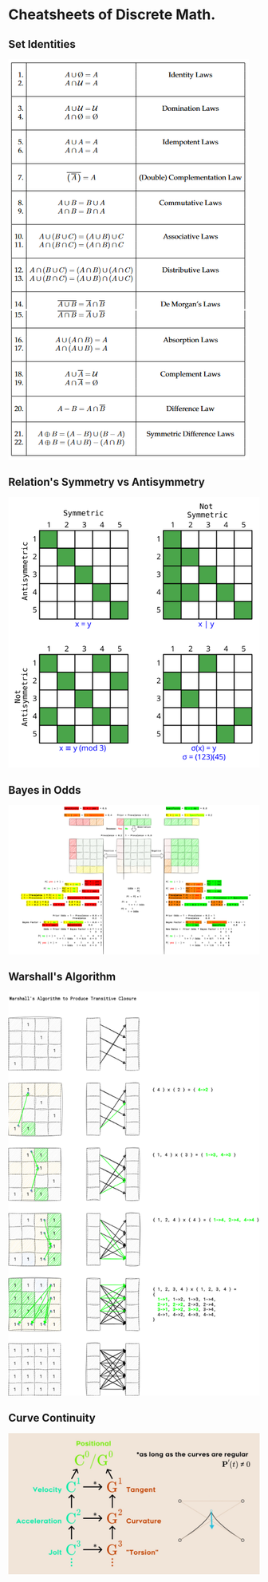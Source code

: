 # Cheatsheets of Discrete Math.

<!-- [:arrow_down: Tags legend](#tags-legend) at the end of the page. -->

<!-- - []() by []() ( _:movie_camera:_ ) -->

## Set Identities

![Bayes in Odds](./cheatsheet/set_idetities.png)

## Relation's Symmetry vs Antisymmetry

![Bayes in Odds](./cheatsheet/symmetry_vs_antisymmetry.svg)

## Bayes in Odds

![Bayes in Odds](./cheatsheet/bayes_in_odds.png)

## Warshall's Algorithm

![Bayes in Odds](./cheatsheet/warshalls_closure.png)

## Curve Continuity

![Curve Continuity](./cheatsheet/curve_continuity.jpg)
